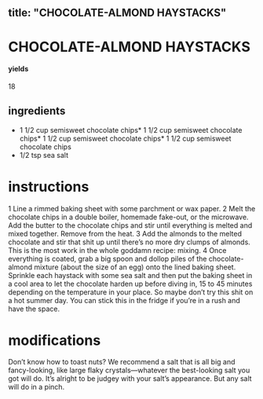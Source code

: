

	
title: "CHOCOLATE-ALMOND HAYSTACKS"
---
# CHOCOLATE-ALMOND HAYSTACKS
#### yields
18
## ingredients
* 1 1/2 cup semisweet chocolate chips* 1 1/2 cup semisweet chocolate chips* 1 1/2 cup semisweet chocolate chips* 1 1/2 cup semisweet chocolate chips
* 1/2 tsp sea salt

# instructions
1 Line a rimmed baking sheet with some parchment or wax paper.
2 Melt the chocolate chips in a double boiler, homemade fake-out, or the microwave. Add the butter to the chocolate chips and stir until everything is melted and mixed together. Remove from the heat.
3 Add the almonds to the melted chocolate and stir that shit up until there’s no more dry clumps of almonds. This is the most work in the whole goddamn recipe: mixing.
4 Once everything is coated, grab a big spoon and dollop piles of the chocolate-almond mixture (about the size of an egg) onto the lined baking sheet. Sprinkle each haystack with some sea salt and then put the baking sheet in a cool area to let the chocolate harden up before diving in, 15 to 45 minutes depending on the temperature in your place. So maybe don’t try this shit on a hot summer day. You can stick this in the fridge if you’re in a rush and have the space.

# modifications

Don’t know how to toast nuts?
 We recommend a salt that is all big and fancy-looking, like large flaky crystals—whatever the best-looking salt you got will do. It’s alright to be judgey with your salt’s appearance. But any salt will do in a pinch.
	
	

